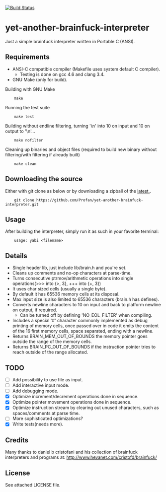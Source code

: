 [![Build Status](https://travis-ci.org/Profan/yet-another-brainfuck-interpreter.svg?branch=master)](https://travis-ci.org/Profan/yet-another-brainfuck-interpreter)

yet-another-brainfuck-interpreter
=================================

Just a simple brainfuck interpreter written in Portable C (ANSI).

Requirements
------------

* ANSI-C compatible compiler (Makefile uses system default C compiler).
  * Testing is done on gcc 4.6 and clang 3.4.
* GNU Make (only for build).


Building with GNU Make

		make

Running the test suite

		make test
		
Building without endline filtering, turning '\n' into 10 on input and 10 on output to '\n'...

		make nofilter
		
Cleaning up binaries and object files (required to build new binary without filtering/with filtering if already built)

		make clean

Downloading the source
------------

Either with git clone as below or by downloading a zipball of the [latest.](https://github.com/Profan/yet-another-brainfuck-interpreter/archive/master.zip).

		git clone https://github.com/Profan/yet-another-brainfuck-interpreter.git

Usage
------------
After building the interpreter, simply run it as such in your favorite terminal:

		usage: yabi <filename>

Details
------------
* Single header lib, just include lib/brain.h and you're set.
* Cleans up comments and no-op characters at parse-time.
* Turns consecutive ptrmov/arithmetic operations into single operations(>>> into {>, 3}, +++ into {+, 3})
* It uses char sized cells (usually a single byte).
* By default it has 65536 memory cells at its disposal.
* Max input size is also limited to 65536 characters (brain.h has defines).
* Converts newline characters to 10 on input and back to platform newline on output, if required.
    * Can be turned off by defining 'NO\_EOL\_FILTER' when compiling.
* Includes a special '#' character commonly implemented as debug printing of memory cells, once passed over in code it emits the content of the 16 first memory cells, space separated, ending with a newline.
* Returns BRAIN\_MEM\_OUT\_OF\_BOUNDS the memory pointer goes outside the range of the memory cells.
* Returns BRAIN\_PC\_OUT\_OF\_BOUNDS if the instruction pointer tries to reach outside of the range allocated. 

TODO
------------
- [ ] Add possibility to use file as input.
- [ ] Add interactive input mode.
- [ ] Add debugging mode.
- [x] Optimize increment/decrement operations done in sequence.
- [x] Optimize pointer movement operations done in sequence.
- [x] Optimize instruction stream by clearing out unused characters, such as spaces/comments at parse time.
- [ ] More sophisticated optimizations?
- [x] Write tests(needs more).

Credits
------------
Many thanks to daniel b cristofani and his collection of brainfuck interpreters and programs at:
	http://www.hevanet.com/cristofd/brainfuck/

License
------------
See attached LICENSE file.
